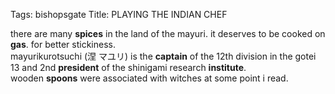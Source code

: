 Tags: bishopsgate
Title: PLAYING THE INDIAN CHEF  
  
there are many **spices** in the land of the mayuri. it deserves to be cooked on **gas**. for better stickiness.  
mayurikurotsuchi (涅 マユリ) is the **captain** of the 12th division in the gotei 13 and 2nd **president** of the shinigami research **institute**.  
wooden **spoons** were associated with witches at some point i read.